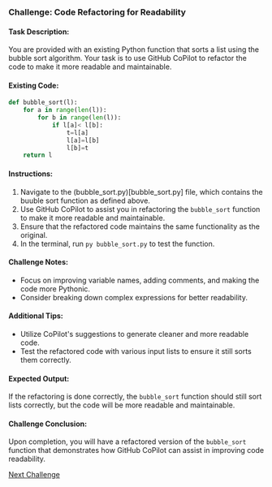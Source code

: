 ### Challenge: Code Refactoring for Readability

#### Task Description:
You are provided with an existing Python function that sorts a list using the bubble sort algorithm. Your task is to use GitHub CoPilot to refactor the code to make it more readable and maintainable.

#### Existing Code:
```python
def bubble_sort(l):
    for a in range(len(l)): 
        for b in range(len(l)):
            if l[a]< l[b]:
                t=l[a]
                l[a]=l[b]
                l[b]=t
    return l
```

#### Instructions:
1. Navigate to the (bubble_sort.py)[bubble_sort.py] file, which contains the buuble sort function as defined above.
2. Use GitHub CoPilot to assist you in refactoring the `bubble_sort` function to make it more readable and maintainable.
3. Ensure that the refactored code maintains the same functionality as the original.
4. In the terminal, run `py bubble_sort.py` to test the function.

#### Challenge Notes:
- Focus on improving variable names, adding comments, and making the code more Pythonic.
- Consider breaking down complex expressions for better readability.

#### Additional Tips:
- Utilize CoPilot's suggestions to generate cleaner and more readable code.
- Test the refactored code with various input lists to ensure it still sorts them correctly.

#### Expected Output:
If the refactoring is done correctly, the `bubble_sort` function should still sort lists correctly, but the code will be more readable and maintainable.

#### Challenge Conclusion:
Upon completion, you will have a refactored version of the `bubble_sort` function that demonstrates how GitHub CoPilot can assist in improving code readability.

[Next Challenge](../04%20-%20Completing%20Partially-Completed%20Code%20-%20JavaScript/README.md)
